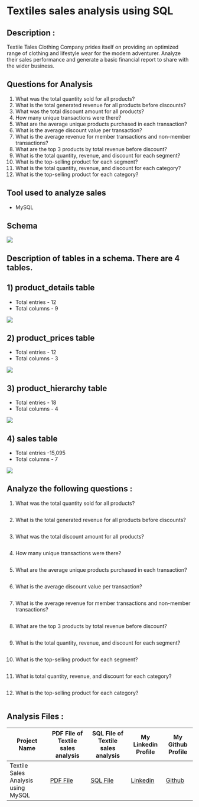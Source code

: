 # Textiles sales analysis using SQL


## Description :
Textile Tales Clothing Company prides itself on providing an optimized range of clothing and lifestyle wear for the modern adventurer. Analyze their sales performance and generate a basic financial report to share with the wider business.

## Questions for Analysis 
1) What was the total quantity sold for all products?
2) What is the total generated revenue for all products before discounts?
3) What was the total discount amount for all products?
4) How many unique transactions were there?
5) What are the average unique products purchased in each transaction?
6) What is the average discount value per transaction?
7) What is the average revenue for member transactions and non-member transactions?
8) What are the top 3 products by total revenue before discount?
9) What is the total quantity, revenue, and discount for each segment?
10) What is the top-selling product for each segment?
11) What is the total quantity, revenue, and discount for each category?
12) What is the top-selling product for each category?

## Tool used to analyze sales 
* MySQL
  
## Schema
<img src = "https://github.com/shubhammeshram01/Textiles-sales-analysis-using-MySQL/blob/main/Schema%20Textile.png">

## Description of tables in a schema. There are 4 tables.

## 1) product_details table

* Total entries - 12
* Total columns - 9


<img src = "https://github.com/shubhammeshram01/Textiles-sales-analysis-using-MySQL/blob/main/product%20details.png">
   


## 2) product_prices table

* Total entries - 12
* Total columns - 3


<img src = "https://github.com/shubhammeshram01/Textiles-sales-analysis-using-MySQL/blob/main/product_prices.png">


   
## 3) product_hierarchy table

* Total entries - 18
* Total columns - 4

  
<img src = "https://github.com/shubhammeshram01/Textiles-sales-analysis-using-MySQL/blob/main/product_hierarchy.png">


   
## 4) sales table

* Total entries -15,095
* Total columns - 7

  
<img src = "https://github.com/shubhammeshram01/Textiles-sales-analysis-using-MySQL/blob/main/sales.png">

## Analyze the following questions :

1) What was the total quantity sold for all products?
```sql

```
2) What is the total generated revenue for all products before discounts?
```sql

```
3) What was the total discount amount for all products?
```sql

```
4) How many unique transactions were there?
```sql

```
5) What are the average unique products purchased in each transaction?
```sql

```
6) What is the average discount value per transaction?
```sql

```
7) What is the average revenue for member transactions and non-member transactions?
```sql

```
8) What are the top 3 products by total revenue before discount?
```sql

```
9) What is the total quantity, revenue, and discount for each segment?
```sql

```
10) What is the top-selling product for each segment?
```sql

```
11) What is total quantity, revenue, and discount for each category?
```sql

```
12) What is the top-selling product for each category?
```sql

```

## Analysis Files :

|Project Name| PDF File of Textile sales analysis | SQL File of Textile sales analysis | My Linkedin Profile | My Github Profile|
|-|-|-|-|-|
|Textile Sales Analysis using MySQL|[PDF File](https://github.com/shubhammeshram01/Textiles-sales-analysis-using-MySQL/blob/main/textile%20sales.pdf) | [SQL File](https://github.com/shubhammeshram01/Textiles-sales-analysis-using-MySQL/blob/main/textile%20sales.sql) | [Linkedin](https://www.linkedin.com/in/shubhammeshram01/) | [Github](https://github.com/shubhammeshram01)


```

